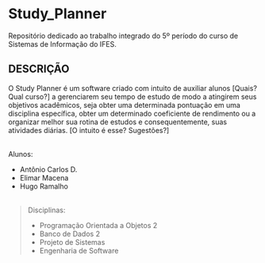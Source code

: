 # Study_Planner
Repositório dedicado ao trabalho integrado do 5º período do curso de Sistemas de Informação do IFES.

## DESCRIÇÃO
O Study Planner é um software criado com intuito de auxiliar alunos [Quais? Qual curso?] a gerenciarem seu tempo de estudo de modo a atingirem seus objetivos acadêmicos, seja obter uma determinada pontuação em uma disciplina específica, obter um determinado coeficiente de rendimento ou a organizar melhor sua rotina de estudos e consequentemente, suas atividades diárias. [O intuito é esse? Sugestões?]

<br>Alunos:
* Antônio Carlos D.
* Elimar Macena
* Hugo Ramalho<br><br>

>Disciplinas:
>* Programação Orientada a Objetos 2
>* Banco de Dados 2
>* Projeto de Sistemas
>* Engenharia de Software
